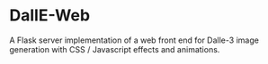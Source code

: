 # DallE-Web
A Flask server implementation of a web front end for Dalle-3 image generation with CSS / Javascript effects and animations. 
